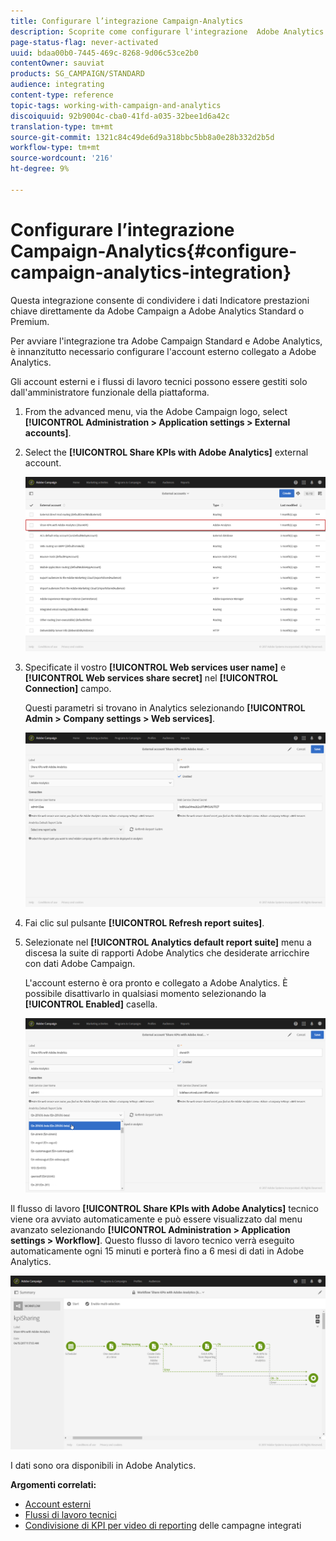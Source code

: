 ```yaml
---
title: Configurare l’integrazione Campaign-Analytics
description: Scoprite come configurare l'integrazione  Adobe Analytics per iniziare a misurare il successo delle comunicazioni e-mail.
page-status-flag: never-activated
uuid: bdaa00b0-7445-469c-8268-9d06c53ce2b0
contentOwner: sauviat
products: SG_CAMPAIGN/STANDARD
audience: integrating
content-type: reference
topic-tags: working-with-campaign-and-analytics
discoiquuid: 92b9004c-cba0-41fd-a035-32bee1d6a42c
translation-type: tm+mt
source-git-commit: 1321c84c49de6d9a318bbc5bb8a0e28b332d2b5d
workflow-type: tm+mt
source-wordcount: '216'
ht-degree: 9%

---
```



# Configurare l’integrazione Campaign-Analytics{#configure-campaign-analytics-integration}

Questa integrazione consente di condividere i dati Indicatore prestazioni chiave direttamente da  Adobe Campaign a  Adobe Analytics Standard o Premium.

Per avviare l&#39;integrazione tra  Adobe Campaign Standard e  Adobe Analytics, è innanzitutto necessario configurare l&#39;account esterno collegato a  Adobe Analytics.

Gli account esterni e i flussi di lavoro tecnici possono essere gestiti solo dall&#39;amministratore funzionale della piattaforma.

1. From the advanced menu, via the Adobe Campaign logo, select **[!UICONTROL Administration > Application settings > External accounts]**.
1. Select the **[!UICONTROL Share KPIs with Adobe Analytics]** external account.

   ![](assets/analytics_2.png)

1. Specificate il vostro **[!UICONTROL Web services user name]** e **[!UICONTROL Web services share secret]** nel **[!UICONTROL Connection]** campo.

   Questi parametri si trovano in Analytics selezionando **[!UICONTROL Admin > Company settings > Web services]**.

   ![](assets/analytics_1.png)

1. Fai clic sul pulsante **[!UICONTROL Refresh report suites]**.
1. Selezionate nel **[!UICONTROL Analytics default report suite]** menu a discesa la suite di rapporti Adobe Analytics  che desiderate arricchire con  dati Adobe Campaign.

   L&#39;account esterno è ora pronto e collegato a  Adobe Analytics. È possibile disattivarlo in qualsiasi momento selezionando la **[!UICONTROL Enabled]** casella.

   ![](assets/analytics.png)

Il flusso di lavoro **[!UICONTROL Share KPIs with Adobe Analytics]** tecnico viene ora avviato automaticamente e può essere visualizzato dal menu avanzato selezionando **[!UICONTROL Administration > Application settings > Workflow]**. Questo flusso di lavoro tecnico verrà eseguito automaticamente ogni 15 minuti e porterà fino a 6 mesi di dati in  Adobe Analytics.

![](assets/analytics_3.png)

I dati sono ora disponibili in  Adobe Analytics.

**Argomenti correlati:**

* [Account esterni](../../administration/using/external-accounts.md)
* [Flussi di lavoro tecnici](../../administration/using/technical-workflows.md)
* [Condivisione di KPI per video di reporting](https://helpx.adobe.com/it/marketing-cloud/how-to/email-marketing.html) delle campagne integrati

